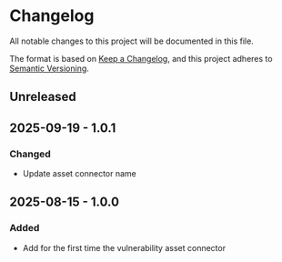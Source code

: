 # Changelog

All notable changes to this project will be documented in this file.

The format is based on [Keep a Changelog](https://keepachangelog.com/en/1.0.0/),
and this project adheres to [Semantic Versioning](https://semver.org/spec/v2.0.0.html).

## Unreleased

## 2025-09-19 - 1.0.1

### Changed

- Update asset connector name

## 2025-08-15 - 1.0.0

### Added

- Add for the first time the vulnerability asset connector
